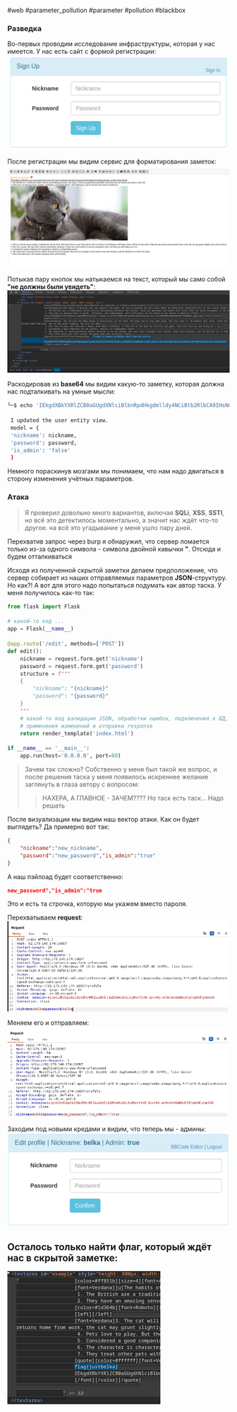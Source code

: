 #web #parameter_pollution #parameter #pollution #blackbox

### **Разведка**
Во-первых проводим исследование инфраструктуры, которая у нас имеется.
У нас есть сайт с формой регистрации:
![desc](Pasted%20image%2020241107003809.png)

После регистрации мы видим сервис для форматирования заметок:
![desc](Pasted%20image%2020241107004130.png)

Потыкав пару кнопок мы натыкаемся на текст, который мы само собой **"не должны были увидеть"**:
![desc](Pasted%20image%2020241107004321.png)

Раскодировав из **base64** мы видим какую-то заметку, которая должна нас подталкивать на умные мысли:
```bash
└─$ echo 'IEkgdXBkYXRlZCB0aGUgdXNlciBlbnRpdHkgdmlldy4NCiBtb2RlbCA9IHsNCiAnbmlja25hbWUnOiBuaWNrbmFtZSwNCiAncGFzc3dvcmQnOiBwYXNzd29yZCwNCiAnaXNfYWRtaW4nOiAnZmFsc2UnDQogfQ==' | base64 -d

 I updated the user entity view.
 model = {
 'nickname': nickname,
 'password': password,
 'is_admin': 'false'
 }
```

Немного пораскинув мозгами мы понимаем, что нам надо двигаться в сторону изменения учётных параметров.

### **Атака**
> Я проверил довольно много вариантов, включая **SQLi**, **XSS**, **SSTI**, но всё это детектилось моментально, а значит нас ждёт что-то другое. на всё это угадывание у меня ушло пару дней.

Перехватив запрос через burp я обнаружил, что сервер ломается только из-за одного символа - символа двойной кавычки **"**. Отсюда и будем отталкиваться

Исходя из полученной скрытой заметки делаем предположение, что сервер собирает из наших отправляемых параметров **JSON**-структуру. Но как?! А вот для этого надо попытаться подумать как автор таска. У меня получилось как-то так:

```python
from flask import Flask

# какой-то код ...
app = Flask(__name__)

@app.route('/edit', methods=['POST'])
def edit():
	nickname = request.form.get('nickname')
	password = request.form.get('password')
	structure = f"""
	{
		"nickname": "{nickname}"
		"password": "{password}"
	}
	"""
	# какой-то код валидации JSON, обработки ошибок, подключения к БД,
	# применения изменений и отправки response
    return render_template('index.html')

if __name__ == '__main__':
    app.run(host='0.0.0.0', port=80)
```

> Зачем так сложно? Собственно у меня был такой же вопрос, и после решения таска у меня появилось искреннее желание заглянуть в глаза автору с вопросом:
> > НАХЕРА, А ГЛАВНОЕ - ЗАЧЕМ????
> Но таск есть таск... Надо решать

После визуализации мы видим наш вектор атаки. Как он будет выглядеть? Да примерно вот так:
```json
{
	"nickname":"new_nickname",
	"password":"new_password","is_admin":"true"
}
```
А наш пэйлоад будет соответственно:
```json
new_password","is_admin":"true
```
Это и есть та строчка, которую мы укажем вместо пароля.

Перехватываем **request**:
![desc](Pasted%20image%2020241107012003.png)

Меняем его и отправляем:
![desc](Pasted%20image%2020241107012225.png)

Заходим под новыми кредами и видим, что теперь мы - админы:
![desc](Pasted%20image%2020241107012321.png)

Осталось только найти флаг, который ждёт нас в скрытой заметке:
------
![desc](Pasted%20image%2020241107012550.png)
